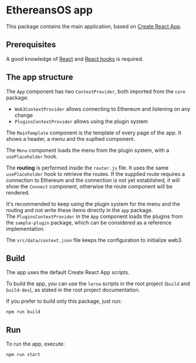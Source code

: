 # EthereansOS app

This package contains the main application, based on [Create React App](https://create-react-app.dev).

## Prerequisites
A good knowledge of [React](https://reactjs.org/) and [React hooks](https://reactjs.org/docs/hooks-intro.html) is required.

## The app structure

The `App` component has two `ContextProvider`, both imported from the `core` package:

- `Web3ContextProvider` allows connecting to Ethereum and listening on any change
- `PluginsContextProvider` allows using the plugin system

The `MainTemplate` component is the template of every page of the app. It shows a header, a menu and the supllied component.

The `Menu` component loads the menu from the plugin system, with a `usePlaceholder` hook.

The __routing__ is performed inside the `router.js` file.
It uses the same `usePlaceholder` hook to retrieve the routes.
If the supplied route requires a connection to Ethereum and the connection is not yet established, it will show the `Connect` component, otherwise the route component will be rendered.

It's recommended to keep using the plugin system for the menu and the routing and not write these items directly in the `app` package.  
The `PluginsContextProvider` in the `App` component loads the plugins from the `sample-plugin` package, which can be considered as a reference implementation.

The `src/data/context.json` file keeps the configuration to initialize web3.

## Build

The app uses the default Create React App scripts.

To build the app, you can use the `lerna` scripts in the root project (`build` and `build-dev`), as stated in the root project documentation.

If you prefer to build only this package, just run:

```shell script
npm run build
```

## Run

To run the app, execute:

```shell script
npm run start
```

